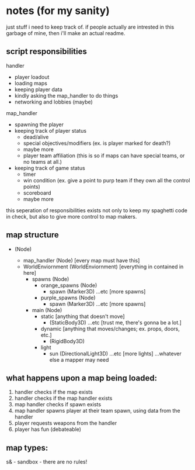 # notes (for my sanity)

just stuff i need to keep track of. if people actually are intrested in this garbage of mine, then i'll make an actual readme.

## script responsibilities

handler
- player loadout
- loading maps
- keeping player data
- kindly asking the map_handler to do things
- networking and lobbies (maybe)

map_handler
- spawning the player
- keeping track of player status
	- dead/alive
	- special objectives/modifiers (ex. is player marked for death?)
	- maybe more
	- player team affiliation (this is so if maps can have special teams, or no teams at all.)
- keeping track of game status 
	- timer
	- win condition (ex. give a point to purp team if they own all the control points)
	- scoreboard
	- maybe more

this seperation of responsibilities exists not only to keep my spaghetti code in check, but also to give more control to map makers.

## map structure

- <mapname> (Node)
	- map_handler (Node) [every map must have this]
	- WorldEnviornment (WorldEnviornment) [everything in contained in here]
		- spawns (Node)
			- orange_spawns (Node)
				- spawn<int> (Marker3D)
				...etc [more spawns]
			- purple_spawns (Node)
				- spawn<int> (Marker3D)
				...etc [more spawns]
		- main (Node)
			- static [anything that doesn't move]
				- <name> (StaticBody3D)
				...etc [trust me, there's gonna be a lot.]
			- dynamic [anything that moves/changes; ex. props, doors, etc.]
				- <name> (RigidBody3D)
			- light
				- sun (DirectionalLight3D)
				...etc [more lights]
			...whatever else a mapper may need

## what happens upon a map being loaded:

1. handler checks if the map exists
2. handler checks if the map handler exists
3. map handler checks if spawn exists
4. map handler spawns player at their team spawn, using data from the handler
5. player requests weapons from the handler
6. player has fun (debateable)

## map types:

s& - sandbox - there are no rules!
